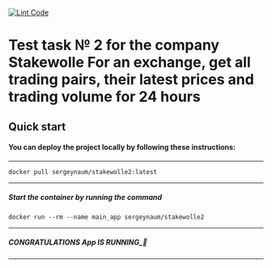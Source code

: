 [![Lint Code](https://github.com/SergeiNaum/stakewolle_2/actions/workflows/linter_check.yml/badge.svg)](https://github.com/SergeiNaum/stakewolle_2/actions/workflows/linter_check.yml)

# Test task № 2 for the company Stakewolle For an exchange, get all trading pairs, their latest prices and trading volume for 24 hours

## Quick start

  
#### You can deploy the project locally by following these instructions:

---
```
docker pull sergeynaum/stakewolle2:latest
```

---
##### Start the container by running the command
```
docker run --rm --name main_app sergeynaum/stakewolle2
```
---
##### CONGRATULATIONS App IS RUNNING_🚀

---
